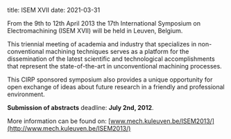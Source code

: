 title: ISEM XVII
date: 2021-03-31

From the 9th to 12th April 2013 the 17th International Symposium on Electromachining (ISEM XVII) will be held in Leuven, Belgium.
<!--break-->
This triennial meeting of academia and industry that specializes in non-conventional machining techniques serves as a platform for the dissemination of the latest scientific and technological accomplishments that represent the state-of-the-art in unconventional machining processes.   
  
This CIRP sponsored symposium also provides a unique opportunity for open exchange of ideas about future research in a friendly and professional environment.  
  
**Submission of abstracts** deadline: **July 2nd, 2012**.  
  
More information can be found on: [www.mech.kuleuven.be/ISEM2013/](http://www.mech.kuleuven.be/ISEM2013/)